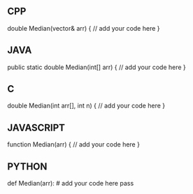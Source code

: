 ## CPP

double Median(vector<int>& arr) {
    // add your code here
}

## JAVA

public static double Median(int[] arr) {
    // add your code here
}

## C

double Median(int arr[], int n) {
    // add your code here
}

## JAVASCRIPT

function Median(arr) {
    // add your code here
}

## PYTHON

def Median(arr):
    # add your code here
    pass
